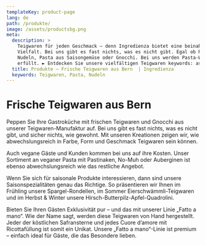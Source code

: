 ```yaml
---
templateKey: product-page
lang: de
path: /produkte/
image: /assets/productsbg.png
meta:
  description: >
    Teigwaren für jeden Geschmack – denn Ingredienza bietet eine beinahe grenzenlose
    Vielfalt. Bei uns gibt es fast nichts, was es nicht gibt. Egal ob Ravioli,
    Nudeln, Pasta aus Saisongemüse oder Gnocchi. Bei uns werden Pasta-Wünsche
    erfüllt. ► Entdecken Sie unsere vielfältigen Teigwaren keywords: assa
  title: Produkte – Frische Teigwaren aus Bern  | Ingredienza 
  keywords: Teigwaren, Pasta, Nudeln
---
```


# Frische Teigwaren aus Bern

Peppen Sie Ihre Gastroküche mit frischen Teigwaren und Gnocchi aus unserer
Teigwaren-Manufaktur auf. Bei uns gibt es fast nichts, was es nicht gibt,
und sicher nichts, wie gewohnt. Mit unseren Kreationen zeigen wir, wie
abwechslungsreich in Farbe, Form und Geschmack Teigwaren sein können.

Auch vegane Gäste und Kunden kommen bei uns auf ihre Kosten. Unser
Sortiment an veganer Pasta mit Pastinaken, No-Muh oder Auberginen ist
ebenso abwechslungsreich wie das restliche Angebot.

Wenn Sie sich für saisonale Produkte interessieren, dann sind unsere
Saisonspezialitäten genau das Richtige. So präsentieren wir Ihnen im
Frühling unsere Spargel-Rondellen, im Sommer Eierschwämmli-Teigwaren und
im Herbst & Winter unsere Hirsch-Butterpilz-Apfel-Quadrolini.

Bieten Sie Ihren Gästen Exklusivität pur – und das mit unserer Linie
„Fatto a mano“. Wie der Name sagt, werden diese Teigwaren von Hand
hergestellt. Jeder der köstlichen Safransterne und jedes Cuore d’amore mit
Ricottafüllung ist somit ein Unikat. Unsere „Fatto a mano“-Linie ist
premium – einfach ideal für Gäste, die das Besondere lieben.
